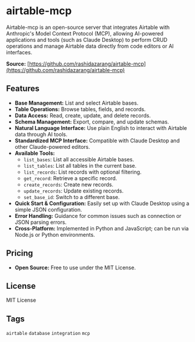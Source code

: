 # airtable-mcp

Airtable-mcp is an open-source server that integrates Airtable with Anthropic's Model Context Protocol (MCP), allowing AI-powered applications and tools (such as Claude Desktop) to perform CRUD operations and manage Airtable data directly from code editors or AI interfaces.

**Source:** [https://github.com/rashidazarang/airtable-mcp](https://github.com/rashidazarang/airtable-mcp)

## Features
- **Base Management:** List and select Airtable bases.
- **Table Operations:** Browse tables, fields, and records.
- **Data Access:** Read, create, update, and delete records.
- **Schema Management:** Export, compare, and update schemas.
- **Natural Language Interface:** Use plain English to interact with Airtable data through AI tools.
- **Standardized MCP Interface:** Compatible with Claude Desktop and other Claude-powered editors.
- **Available Tools:**
  - `list_bases`: List all accessible Airtable bases.
  - `list_tables`: List all tables in the current base.
  - `list_records`: List records with optional filtering.
  - `get_record`: Retrieve a specific record.
  - `create_records`: Create new records.
  - `update_records`: Update existing records.
  - `set_base_id`: Switch to a different base.
- **Quick Start & Configuration:** Easily set up with Claude Desktop using a simple JSON configuration.
- **Error Handling:** Guidance for common issues such as connection or JSON parsing errors.
- **Cross-Platform:** Implemented in Python and JavaScript; can be run via Node.js or Python environments.

## Pricing
- **Open Source:** Free to use under the MIT License.

## License
MIT License

## Tags
`airtable` `database` `integration` `mcp`
